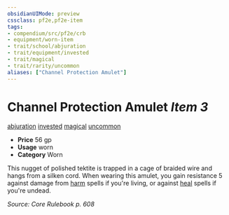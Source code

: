 ```yaml
---
obsidianUIMode: preview
cssclass: pf2e,pf2e-item
tags:
- compendium/src/pf2e/crb
- equipment/worn-item
- trait/school/abjuration
- trait/equipment/invested
- trait/magical
- trait/rarity/uncommon
aliases: ["Channel Protection Amulet"]
---
```

# Channel Protection Amulet *Item 3*  
[abjuration](abjuration.md)  [invested](invested.md)  [magical](magical.md)  [uncommon](uncommon.md)  

- **Price** 56 gp
- **Usage** worn
- **Category** Worn

This nugget of polished tektite is trapped in a cage of braided wire and hangs from a silken cord. When wearing this amulet, you gain resistance 5 against damage from [harm](../../spells/harm.md) spells if you're living, or against [heal](../../spells/heal.md) spells if you're undead.

*Source: Core Rulebook p. 608*